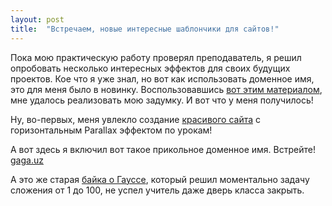 ```yaml
---
layout: post
title:  "Встречаем, новые интересные шаблончики для сайтов!"
---
```

Пока мою практическую работу проверял преподаватель, я решил опробовать несколько интересных эффектов для своих будущих проектов.
Кое что я уже знал, но вот как использовать доменное имя, это для меня было в новинку. Воспользовавшись [вот этим материалом](https://medium.com/swlh/how-to-host-your-website-on-github-pages-for-free-3302b0fe8956), мне удалось реализовать мою задумку.
И вот что у меня получилось!



Ну, во-первых, меня увлекло создание [красивого сайта](https://uzundemir.github.io/new_parallax_effect_site/) с горизонтальным Parallax эффектом по урокам!

А вот здесь я включил вот такое прикольное доменное имя. Встрейте! [gaga.uz](https://uzundemir.github.io/gaga) 


А это же старая [байка о Гауссе](https://betterexplained.com/articles/techniques-for-adding-the-numbers-1-to-100/), который решил моментально задачу сложения от 1 до 100, не успел учитель даже дверь класса закрыть.
